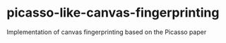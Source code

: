 # picasso-like-canvas-fingerprinting
Implementation of canvas fingerprinting based on the Picasso paper
